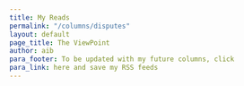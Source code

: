 ```yaml
---
title: My Reads
permalink: "/columns/disputes"
layout: default
page_title: The ViewPoint
author: aib
para_footer: To be updated with my future columns, click
para_link: here and save my RSS feeds
---
```


